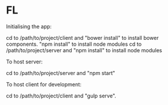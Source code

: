 # FL

Initialising the app:

cd to /path/to/project/client and "bower install" to install bower components. "npm install" to install node modules
cd to /path/to/project/server and "npm install" to install node modules

To host server:

cd to /path/to/project/server and "npm start"

To host client for development:

cd to /path/to/project/client and "gulp serve".
